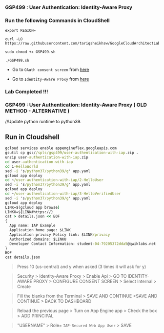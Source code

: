 ### GSP499 :  User Authentication: Identity-Aware Proxy

### Run the following Commands in CloudShell

```
export REGION=
```
```
curl -LO https://raw.githubusercontent.com/tariqsheikhsw/GoogleCloudArchitectLabs/main/Solutions/GSP499.sh

sudo chmod +x GSP499.sh

./GSP499.sh
```

* Go to `OAuth consent screen` from [here](https://console.cloud.google.com/apis/credentials/consent?)

* Go to `Identity-Aware Proxy` from [here](https://console.cloud.google.com/security/iap?)

### Lab Completed !!! 


### GSP499 :  User Authentication: Identity-Aware Proxy ( OLD METHOD - ALTERNATIVE ) 

//Update python runtime to python39.

## Run in Cloudshell
```cmd
gcloud services enable appengineflex.googleapis.com
gsutil cp gs://spls/gsp499/user-authentication-with-iap.zip .
unzip user-authentication-with-iap.zip
cd user-authentication-with-iap
cd 1-HelloWorld
sed -i 's/python37/python39/g' app.yaml
gcloud app deploy
cd ~/user-authentication-with-iap/2-HelloUser
sed -i 's/python37/python39/g' app.yaml
gcloud app deploy
cd ~/user-authentication-with-iap/3-HelloVerifiedUser
sed -i 's/python37/python39/g' app.yaml
gcloud app deploy
LINK=$(gcloud app browse)
LINKU=${LINK#https://}
cat > details.json << EOF
{
  App name: IAP Example
  Application home page: $LINK
  Application privacy Policy link: $LINK/privacy
  Authorized domains: $LINKU
  Developer Contact Information: student-04-79205372dda5@qwiklabs.net
}
EOF
cat details.json
```
>Press 10 (us-central) and y when asked (3 times it will ask for y)

> Security > Identity-Aware Proxy > Enable Api > GO TO IDENTITY-AWARE PROXY > CONFIGURE CONSENT SCREEN > Select Internal > Create

>Fill the blanks from the Terminal > SAVE AND CONTINUE >SAVE AND CONTINUE > BACK TO DASHBOARD

>Reload the previous page > Turn on App Engine app > Check the box > ADD PRINCIPAL 

> "USERNAME" > Role= `IAP-Secured Web App User` > SAVE
